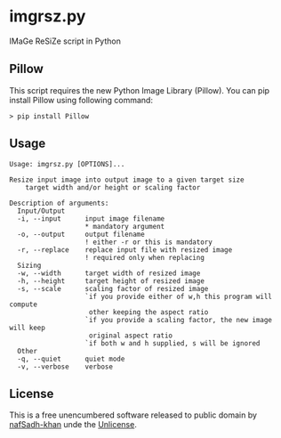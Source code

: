 imgrsz.py
=========
IMaGe ReSiZe script in Python


Pillow
------
This script requires the new Python Image Library (Pillow). You can pip install
Pillow using following command:
```
> pip install Pillow
```

Usage
-----
```
Usage: imgrsz.py [OPTIONS]...

Resize input image into output image to a given target size
    target width and/or height or scaling factor

Description of arguments:
  Input/Output
  -i, --input      input image filename
                   * mandatory argument
  -o, --output     output filename
                   ! either -r or this is mandatory
  -r, --replace    replace input file with resized image
                   ! required only when replacing
  Sizing
  -w, --width      target width of resized image
  -h, --height     target height of resized image
  -s, --scale      scaling factor of resized image
                   `if you provide either of w,h this program will compute
                    other keeping the aspect ratio
                   `if you provide a scaling factor, the new image will keep
                    original aspect ratio
                   `if both w and h supplied, s will be ignored
  Other
  -q, --quiet      quiet mode
  -v, --verbose    verbose
```

License
-------
This is a free unencumbered software released to public domain  by
[nafSadh-khan](http://nafSadh.com) unde the [Unlicense](http://unlicense.org/).
